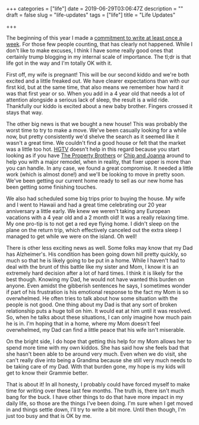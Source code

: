 +++
categories = ["life"]
date = 2019-06-29T03:06:47Z
description = ""
draft = false
slug = "life-updates"
tags = ["life"]
title = "Life Updates"

+++


The beginning of this year I made a [commitment to write at least once a week](/post/reboot/). For those few people counting, that has clearly not happened. While I don't like to make excuses, I think I have some really good ones that certainly trump blogging in my internal scale of importance. The tl;dr is that life got in the way and I'm totally OK with it.

First off, my wife is pregnant! This will be our second kiddo and we're both excited and a little freaked out. We have clearer expectations than with our first kid, but at the same time, that also means we remember how hard it was that first year or so. When you add in a 4 year old that needs a lot of attention alongside a serious lack of sleep, the result is a wild ride. Thankfully our kiddo is excited about a new baby brother. Fingers crossed it stays that way.

The other big news is that we bought a new house! This was probably the worst time to try to make a move. We've been casually looking for a while now, but pretty consistently we'd shelve the search as it seemed like it wasn't a great time. We couldn't find a good house or felt that the market was a little too hot. [HGTV](https://www.hgtv.com/) doesn't help in this regard because you start looking as if you have [The Property Brothers](https://www.hgtv.com/shows/property-brothers) or [Chip and Joanna](https://www.hgtv.com/shows/fixer-upper) around to help you with a major remodel, when in reality, that fixer upper is more than you can handle. In any case, we found a great compromise. It needed a little work (which is almost done!) and we'll be looking to move in pretty soon. We've been getting our current home ready to sell as our new home has been getting some finishing touches.

We also had scheduled some big trips prior to buying the house. My wife and I went to Hawaii and had a great time celebrating our 20 year anniversary a little early. We knew we weren't taking any European vacations with a 4 year old and a 2 month old! It was a really relaxing time. My one pro-tip is to not get a red eye flying home. I didn't sleep on the plane on the return trip, which effectively canceled out the extra sleep I managed to get while we were on the island. Oh well!

There is other less exciting news as well. Some folks may know that my Dad has Alzheimer's. His condition has been going down hill pretty quickly, so much so that he is likely going to be put in a home. While I haven't had to deal with the brunt of this battle like my sister and Mom, I know it is an extremely hard decision after a lot of hard times. I think it is likely for the best though. Knowing my Dad, he would not have wanted this burden on anyone. Even amidst the gibberish sentences he says, I sometimes wonder if part of his frustration is his emotional response to the fact my Mom is so overwhelmed. He often tries to talk about how some situation with the people is not good. One thing about my Dad is that any sort of broken relationship puts a huge toll on him. It would eat at him until it was resolved. So, when he talks about these situations, I can only imagine how much pain he is in. I'm hoping that in a home, where my Mom doesn't feel overwhelmed, my Dad can find a little peace that his wife isn't miserable.

On the bright side, I do hope that getting this help for my Mom allows her to spend more time with my own kiddos. She has said how she feels bad that she hasn't been able to be around very much. Even when we do visit, she can't really dive into being a Grandma because she still very much needs to be taking care of my Dad. With that burden gone, my hope is my kids will get to know their Grammie better.

That is about it! In all honesty, I probably could have forced myself to make time for writing over these last few months. The truth is, there isn't much bang for the buck. I have other things to do that have more impact in my daily life, so those are the things I've been doing. I'm sure when I get moved in and things settle down, I'll try to write a bit more. Until then though, I'm just too busy and that is OK by me.
